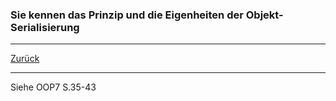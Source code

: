 ### Sie kennen das Prinzip und die Eigenheiten der Objekt-Serialisierung

---

[Zurück](300io.md)

---
Siehe OOP7 S.35-43
